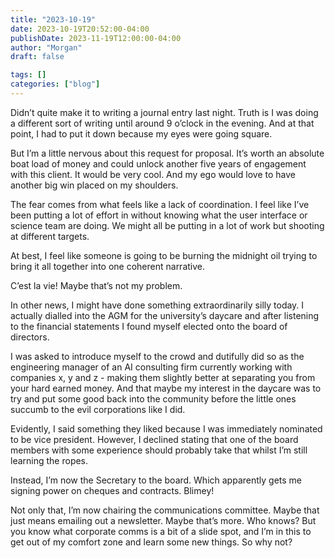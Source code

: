 ```yaml
---
title: "2023-10-19"
date: 2023-10-19T20:52:00-04:00
publishDate: 2023-11-19T12:00:00-04:00
author: "Morgan"
draft: false

tags: []
categories: ["blog"]
---
```


Didn’t quite make it to writing a journal entry last night. Truth is I was doing a different sort of writing until around 9 o’clock in the evening. And at that point, I had to put it down because my eyes were going square.

But I’m a little nervous about this request for proposal. It’s worth an absolute boat load of money and could unlock another five years of engagement with this client. It would be very cool. And my ego would love to have another big win placed on my shoulders.

The fear comes from what feels like a lack of coordination. I feel like I’ve been putting a lot of effort in without knowing what the user interface or science team are doing. We might all be putting in a lot of work but shooting at different targets.

At best, I feel like someone is going to be burning the midnight oil trying to bring it all together into one coherent narrative.

C’est la vie! Maybe that’s not my problem.

In other news, I might have done something extraordinarily silly today. I actually dialled into the AGM for the university’s daycare and after listening to the financial statements I found myself elected onto the board of directors.

I was asked to introduce myself to the crowd and dutifully did so as the engineering manager of an AI consulting firm currently working with companies x, y and z - making them slightly better at separating you from your hard earned money. And that maybe my interest in the daycare was to try and put some good back into the community before the little ones succumb to the evil corporations like I did.

Evidently, I said something they liked because I was immediately nominated to be vice president. However, I declined stating that one of the board members with some experience should probably take that whilst I’m still learning the ropes.

Instead, I’m now the Secretary to the board. Which apparently gets me signing power on cheques and contracts. Blimey!

Not only that, I’m now chairing the communications committee. Maybe that just means emailing out a newsletter. Maybe that’s more. Who knows? But you know what corporate comms is a bit of a slide spot, and I’m in this to get out of my comfort zone and learn some new things. So why not?
